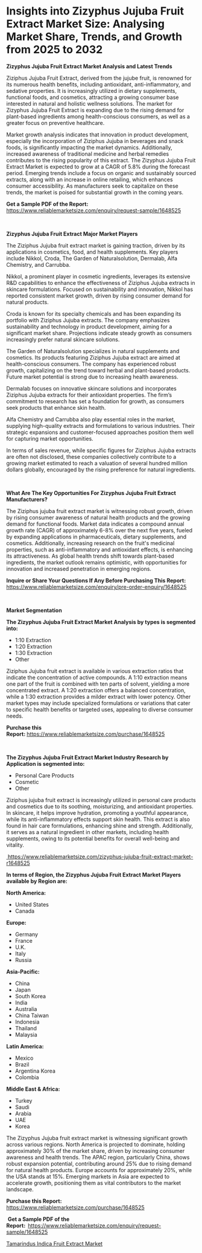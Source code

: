 <p><h1>Insights into Zizyphus Jujuba Fruit Extract Market Size: Analysing Market Share, Trends, and Growth from 2025 to 2032</h1></p><p><strong>Zizyphus Jujuba Fruit Extract Market Analysis and Latest Trends</strong></p>
<p><p>Ziziphus Jujuba Fruit Extract, derived from the jujube fruit, is renowned for its numerous health benefits, including antioxidant, anti-inflammatory, and sedative properties. It is increasingly utilized in dietary supplements, functional foods, and cosmetics, attracting a growing consumer base interested in natural and holistic wellness solutions. The market for Zizyphus Jujuba Fruit Extract is expanding due to the rising demand for plant-based ingredients among health-conscious consumers, as well as a greater focus on preventive healthcare.</p><p>Market growth analysis indicates that innovation in product development, especially the incorporation of Ziziphus Jujuba in beverages and snack foods, is significantly impacting the market dynamics. Additionally, increased awareness of traditional medicine and herbal remedies contributes to the rising popularity of this extract. The Zizyphus Jujuba Fruit Extract Market is expected to grow at a CAGR of 5.8% during the forecast period. Emerging trends include a focus on organic and sustainably sourced extracts, along with an increase in online retailing, which enhances consumer accessibility. As manufacturers seek to capitalize on these trends, the market is poised for substantial growth in the coming years.</p></p>
<p><strong>Get a Sample PDF of the Report:&nbsp;</strong> <a href="https://www.reliablemarketsize.com/enquiry/request-sample/1648525?utm_campaign=2625&utm_medium=2&utm_source=Github&utm_content=ia&utm_term=01042025&utm_id=zizyphus-jujuba-fruit-extract">https://www.reliablemarketsize.com/enquiry/request-sample/1648525</a></p>
<p>&nbsp;</p>
<p><strong>Zizyphus Jujuba Fruit Extract Major Market Players</strong></p>
<p><p>The Ziziphus Jujuba fruit extract market is gaining traction, driven by its applications in cosmetics, food, and health supplements. Key players include Nikkol, Croda, The Garden of Naturalsolution, Dermalab, Alfa Chemistry, and Carrubba.</p><p>Nikkol, a prominent player in cosmetic ingredients, leverages its extensive R&D capabilities to enhance the effectiveness of Ziziphus Jujuba extracts in skincare formulations. Focused on sustainability and innovation, Nikkol has reported consistent market growth, driven by rising consumer demand for natural products.</p><p>Croda is known for its specialty chemicals and has been expanding its portfolio with Ziziphus Jujuba extracts. The company emphasizes sustainability and technology in product development, aiming for a significant market share. Projections indicate steady growth as consumers increasingly prefer natural skincare solutions.</p><p>The Garden of Naturalsolution specializes in natural supplements and cosmetics. Its products featuring Ziziphus Jujuba extract are aimed at health-conscious consumers. The company has experienced robust growth, capitalizing on the trend toward herbal and plant-based products. Future market potential is strong due to increasing health awareness.</p><p>Dermalab focuses on innovative skincare solutions and incorporates Ziziphus Jujuba extracts for their antioxidant properties. The firm’s commitment to research has set a foundation for growth, as consumers seek products that enhance skin health.</p><p>Alfa Chemistry and Carrubba also play essential roles in the market, supplying high-quality extracts and formulations to various industries. Their strategic expansions and customer-focused approaches position them well for capturing market opportunities.</p><p>In terms of sales revenue, while specific figures for Ziziphus Jujuba extracts are often not disclosed, these companies collectively contribute to a growing market estimated to reach a valuation of several hundred million dollars globally, encouraged by the rising preference for natural ingredients.</p></p>
<p>&nbsp;</p>
<p><strong>What Are The Key Opportunities For Zizyphus Jujuba Fruit Extract Manufacturers?</strong></p>
<p><p>The Ziziphus jujuba fruit extract market is witnessing robust growth, driven by rising consumer awareness of natural health products and the growing demand for functional foods. Market data indicates a compound annual growth rate (CAGR) of approximately 6-8% over the next five years, fueled by expanding applications in pharmaceuticals, dietary supplements, and cosmetics. Additionally, increasing research on the fruit's medicinal properties, such as anti-inflammatory and antioxidant effects, is enhancing its attractiveness. As global health trends shift towards plant-based ingredients, the market outlook remains optimistic, with opportunities for innovation and increased penetration in emerging regions.</p></p>
<p><strong>Inquire or Share Your Questions If Any Before Purchasing This Report:</strong> <a href="https://www.reliablemarketsize.com/enquiry/pre-order-enquiry/1648525?utm_campaign=2625&utm_medium=2&utm_source=Github&utm_content=ia&utm_term=01042025&utm_id=zizyphus-jujuba-fruit-extract">https://www.reliablemarketsize.com/enquiry/pre-order-enquiry/1648525</a></p>
<p>&nbsp;</p>
<p><strong>Market Segmentation</strong></p>
<p><strong>The Zizyphus Jujuba Fruit Extract Market Analysis by types is segmented into:</strong></p>
<p><ul><li>1:10 Extraction</li><li>1:20 Extraction</li><li>1:30 Extraction</li><li>Other</li></ul></p>
<p><p>Ziziphus Jujuba fruit extract is available in various extraction ratios that indicate the concentration of active compounds. A 1:10 extraction means one part of the fruit is combined with ten parts of solvent, yielding a more concentrated extract. A 1:20 extraction offers a balanced concentration, while a 1:30 extraction provides a milder extract with lower potency. Other market types may include specialized formulations or variations that cater to specific health benefits or targeted uses, appealing to diverse consumer needs.</p></p>
<p><strong>Purchase this Report:&nbsp;</strong><a href="https://www.reliablemarketsize.com/purchase/1648525?utm_campaign=2625&utm_medium=2&utm_source=Github&utm_content=ia&utm_term=01042025&utm_id=zizyphus-jujuba-fruit-extract">https://www.reliablemarketsize.com/purchase/1648525</a></p>
<p>&nbsp;</p>
<p><strong>The Zizyphus Jujuba Fruit Extract Market Industry Research by Application is segmented into:</strong></p>
<p><ul><li>Personal Care Products</li><li>Cosmetic</li><li>Other</li></ul></p>
<p><p>Ziziphus jujuba fruit extract is increasingly utilized in personal care products and cosmetics due to its soothing, moisturizing, and antioxidant properties. In skincare, it helps improve hydration, promoting a youthful appearance, while its anti-inflammatory effects support skin health. This extract is also found in hair care formulations, enhancing shine and strength. Additionally, it serves as a natural ingredient in other markets, including health supplements, owing to its potential benefits for overall well-being and vitality.</p></p>
<p><a href="https://www.reliablemarketsize.com/zizyphus-jujuba-fruit-extract-market-r1648525?utm_campaign=2625&utm_medium=2&utm_source=Github&utm_content=ia&utm_term=01042025&utm_id=zizyphus-jujuba-fruit-extract">&nbsp;https://www.reliablemarketsize.com/zizyphus-jujuba-fruit-extract-market-r1648525</a></p>
<p><strong>In terms of Region, the Zizyphus Jujuba Fruit Extract Market Players available by Region are:</strong></p>
<p>
    <p> <strong> North America: </strong>
        <ul>
            <li>United States</li>
            <li>Canada</li>
        </ul>
        </p> 
    <p> <strong> Europe: </strong>
        <ul>
            <li>Germany</li>
            <li>France</li>
            <li>U.K.</li>
            <li>Italy</li>
            <li>Russia</li>
        </ul>
        </p> 
    <p> <strong> Asia-Pacific: </strong>
        <ul>
            <li>China</li>
            <li>Japan</li>
            <li>South Korea</li>
            <li>India</li>
            <li>Australia</li>
            <li>China Taiwan</li>
            <li>Indonesia</li>
            <li>Thailand</li>
            <li>Malaysia</li>
        </ul>
        </p> 
    <p> <strong> Latin America: </strong>
        <ul>
            <li>Mexico</li>
            <li>Brazil</li>
            <li>Argentina Korea</li>
            <li>Colombia</li>
        </ul>
        </p> 
    <p> <strong> Middle East & Africa: </strong>
        <ul>
            <li>Turkey</li>
            <li>Saudi</li>
            <li>Arabia</li>
            <li>UAE</li>
            <li>Korea</li>
        </ul>
    </p>
    </p>
<p><p>The Zizyphus Jujuba fruit extract market is witnessing significant growth across various regions. North America is projected to dominate, holding approximately 30% of the market share, driven by increasing consumer awareness and health trends. The APAC region, particularly China, shows robust expansion potential, contributing around 25% due to rising demand for natural health products. Europe accounts for approximately 20%, while the USA stands at 15%. Emerging markets in Asia are expected to accelerate growth, positioning them as vital contributors to the market landscape.</p></p>
<p><strong>Purchase this Report: </strong><a href="https://www.reliablemarketsize.com/purchase/1648525?utm_campaign=2625&utm_medium=2&utm_source=Github&utm_content=ia&utm_term=01042025&utm_id=zizyphus-jujuba-fruit-extract">https://www.reliablemarketsize.com/purchase/1648525</a></p>
<p>&nbsp;<strong>Get a Sample PDF of the Report:&nbsp;&nbsp;</strong><a href="https://www.reliablemarketsize.com/enquiry/request-sample/1648525?utm_campaign=2625&utm_medium=2&utm_source=Github&utm_content=ia&utm_term=01042025&utm_id=zizyphus-jujuba-fruit-extract">https://www.reliablemarketsize.com/enquiry/request-sample/1648525</a></p>
<p><strong></strong></p>
<p><p><a href="https://github.com/hillsmyung726/Market-Research-Report-List-1/blob/main/tamarindus-indica-fruit-extract-market.md?utm_campaign=2625&utm_medium=2&utm_source=Github&utm_content=ia&utm_term=01042025&utm_id=zizyphus-jujuba-fruit-extract">Tamarindus Indica Fruit Extract Market</a></p></p>